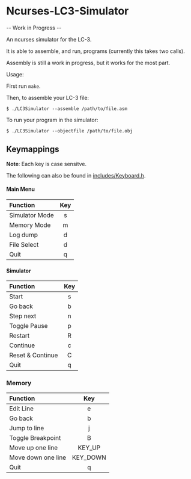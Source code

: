 # Ncurses-LC3-Simulator

-- Work in Progress --

An ncurses simulator for the LC-3.

It is able to assemble, and run, programs (currently this takes two calls).

Assembly is still a work in progress, but it works for the most part.

Usage:

First run `make`.

Then, to assemble your LC-3 file:
```shell
$ ./LC3Simulator --assemble /path/to/file.asm
```

To run your program in the simulator:
```shell
$ ./LC3Simulator --objectfile /path/to/file.obj
```

## Keymappings

**Note**: Each key is case sensitve.

The following can also be found in [includes/Keyboard.h](includes/Keyboard.h).

#### Main Menu
|Function           | Key        |
|:------------------|:----------:|
|Simulator Mode     |  s         |
|Memory Mode        |  m         |
|Log dump           |  d         |
|File Select        |  d         |
|Quit               |  q         |

#### Simulator
|Function           | Key        |
|:------------------|:----------:|
|Start              |  s         |
|Go back            |  b         |
|Step next          |  n         |
|Toggle Pause       |  p         |
|Restart            |  R         |
|Continue           |  c         |
|Reset & Continue   |  C         |
|Quit               |  q         |

### Memory
|Function           | Key        |
|:------------------|:----------:|
|Edit Line          |  e         |
|Go back            |  b         |
|Jump to line       |  j         |
|Toggle Breakpoint  |  B         |
|Move up one line   |  KEY\_UP   |
|Move down one line |  KEY\_DOWN |
|Quit               |  q         |

